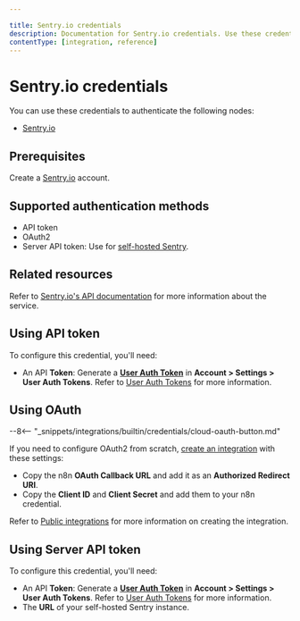 ```yaml
---

title: Sentry.io credentials
description: Documentation for Sentry.io credentials. Use these credentials to authenticate Sentry.io in n8n, a workflow automation platform.
contentType: [integration, reference]
---
```


# Sentry.io credentials

You can use these credentials to authenticate the following nodes:

- [Sentry.io](/integrations/builtin/app-nodes/n8n-nodes-base.sentryio.md)

## Prerequisites

Create a [Sentry.io](https://sentry.io/) account.

## Supported authentication methods

- API token
- OAuth2
- Server API token: Use for [self-hosted Sentry](https://develop.sentry.dev/self-hosted/).

## Related resources

Refer to [Sentry.io's API documentation](https://docs.sentry.io/api/) for more information about the service.

## Using API token

To configure this credential, you'll need:

- An API **Token**: Generate a [**User Auth Token**](https://sentry.io/settings/account/api/auth-tokens/) in **Account > Settings > User Auth Tokens**. Refer to [User Auth Tokens](https://docs.sentry.io/account/auth-tokens/#user-auth-tokens) for more information.

## Using OAuth

--8<-- "_snippets/integrations/builtin/credentials/cloud-oauth-button.md"

If you need to configure OAuth2 from scratch, [create an integration](https://docs.sentry.io/organization/integrations/integration-platform/#creating-an-integration) with these settings:

- Copy the n8n **OAuth Callback URL** and add it as an **Authorized Redirect URI**.
- Copy the **Client ID** and **Client Secret** and add them to your n8n credential.

Refer to [Public integrations](https://docs.sentry.io/organization/integrations/integration-platform/public-integration/) for more information on creating the integration.

## Using Server API token

To configure this credential, you'll need:

- An API **Token**: Generate a [**User Auth Token**](https://sentry.io/settings/account/api/auth-tokens/) in **Account > Settings > User Auth Tokens**. Refer to [User Auth Tokens](https://docs.sentry.io/account/auth-tokens/#user-auth-tokens) for more information.
- The **URL** of your self-hosted Sentry instance.
